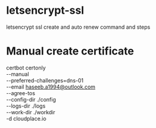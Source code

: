 # letsencrypt-ssl
letsencrypt ssl create and auto renew command and steps


# Manual create certificate
certbot certonly \
    --manual \
    --preferred-challenges=dns-01 \
    --email haseeb.a1994@outlook.com \
    --agree-tos \
    --config-dir ./config \
    --logs-dir ./logs \
    --work-dir ./workdir \
    -d cloudplace.io
    



